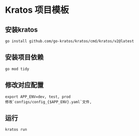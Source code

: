 # Kratos 项目模板

## 安装kratos
```
go install github.com/go-kratos/kratos/cmd/kratos/v2@latest
```
## 安装项目依赖
```
go mod tidy
```
## 修改对应配置
```
export APP_ENV=dev, test, prod
修改`configs/config_{$APP_ENV}.yaml`文件, 
```
## 运行
```
kratos run
```

